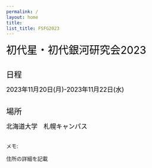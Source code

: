 ```yaml
---
permalink: /
layout: home
title: 
list_title: FSFG2023
---
```


<span style="font-size: 200%; color: black;">初代星・初代銀河研究会2023 </span> 
<br><br>

<span style="font-size: 150%; color: black;">日程 </span> 

<span style="font-size: 120%; color: black;"> 2023年11月20日(月)-2023年11月22日(水)</span> 
<br><br>

<span style="font-size: 150%; color: black;">場所 </span> 

<span style="font-size: 120%; color: black;">  北海道大学　札幌キャンパス </span> 
<br><br>



メモ: 

住所の詳細を記載
